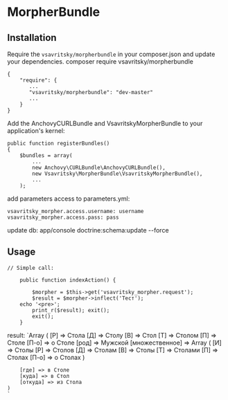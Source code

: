# MorpherBundle #

## Installation ##

Require the `vsavritsky/morpherbundle` in your composer.json and update your dependencies.
composer require vsavritsky/morpherbundle

    {
        "require": {
           ...
           "vsavritsky/morpherbundle": "dev-master"
           ...
        }
    }

Add the AnchovyCURLBundle and VsavritskyMorpherBundle to your application's kernel:

    public function registerBundles()
    {
        $bundles = array(
            ...
            new Anchovy\CURLBundle\AnchovyCURLBundle(),
            new Vsavritsky\MorpherBundle\VsavritskyMorpherBundle(),
            ...
        );

add parameters access to parameters.yml:

    vsavritsky_morpher.access.username: username
    vsavritsky_morpher.access.pass: pass

update db:
app/console doctrine:schema:update --force

## Usage ##

	// Simple call:

	    public function indexAction() {

      		$morpher = $this->get('vsavritsky_morpher.request');
      		$result = $morpher->inflect('Тест');
		echo '<pre>';
	      	print_r($result); exit();
	      	exit();
	    }

result: 
	`Array (
	    [Р] => Стола
	    [Д] => Столу
	    [В] => Стол
	    [Т] => Столом
	    [П] => Столе
	    [П-о] => о Столе
	    [род] => Мужской
	    [множественное] => Array (
	            [И] => Столы
	            [Р] => Столов
	            [Д] => Столам
	            [В] => Столы
	            [Т] => Столами
	            [П] => Столах
	            [П-о] => о Столах
	        )
	
	    [где] => в Столе
	    [куда] => в Стол
	    [откуда] => из Стола
	)
	`
